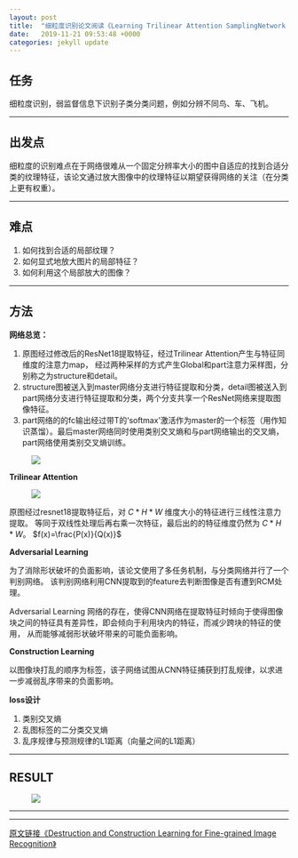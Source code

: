 ```yaml
---
layout: post
title:  "细粒度识别论文阅读《Learning Trilinear Attention SamplingNetwork for Fine-grained Image Recognition》"
date:   2019-11-21 09:53:48 +0000
categories: jekyll update
---
```



## **任务**


细粒度识别，弱监督信息下识别子类分类问题，例如分辨不同鸟、车、飞机。  

---

## **出发点**

细粒度的识别难点在于网络很难从一个固定分辨率大小的图中自适应的找到合适分类的纹理特征，该论文通过放大图像中的纹理特征以期望获得网络的关注（在分类上更有权重）。

---

## **难点**

1. 如何找到合适的局部纹理？
2. 如何显式地放大图片的局部特征？
3. 如何利用这个局部放大的图像？  
<!-- 3. 如何？ -->

---
## **方法**

**网络总览：**

1. 原图经过修改后的ResNet18提取特征，经过Trilinear Attention产生与特征同维度的注意力map，
经过两种采样的方式产生Global和part注意力采样图，分别称之为structure和detail。
2. structure图被送入到master网络分支进行特征提取和分类，detail图被送入到part网络分支进行特征提取和分类，两个分支共享一个ResNet网络来提取图像特征。
3. part网络的的fc输出经过带T的‘softmax’激活作为master的一个标签（用作知识蒸馏）。最后master网络同时使用类别交叉熵和与part网络输出的交叉熵，part网络使用类别交叉熵训练。


<figure>
<a><img src="{{site.url}}/assert/tasn_all.png"></a>
</figure>
<!-- As an analogy [15] to natural language processing, shuffling
words in a sentence would force the neural network to focus
on discriminative words and neglect irrelevant ones. Similarly, if local regions in an image are “shuffled”, the neural
network would be forced to learn from discriminative region details for classification. -->

**Trilinear Attention**

<!-- ![navigate](assert/navigate.png) -->

<figure>
<a><img src="{{site.url}}/assert/trilinearattention.png.png"></a>
</figure>

原图经过resnet18提取特征后，对 $C*H*W$ 维度大小的特征进行三线性注意力提取。
等同于双线性处理后再右乘一次特征，最后出的的特征维度仍然为 $C*H*W$。
$f(x)=\frac{P(x)}{Q(x)}$




**Adversarial Learning**

为了消除形状破坏的负面影响，该论文使用了多任务机制，与分类网络并行了一个判别网络。
该判别网络利用CNN提取到的feature去判断图像是否有遭到RCM处理。

Adversarial Learning 网络的存在，使得CNN网络在提取特征时倾向于使得图像块之间的特征具有差异性，即会倾向于利用块内的特征，而减少跨块的特征的使用，
从而能够减弱形状破坏带来的可能负面影响。

**Construction Learning**

以图像块打乱的顺序为标签，该子网络试图从CNN特征捕获到打乱规律，以求进一步减弱乱序带来的负面影响。



**loss设计**

1. 类别交叉熵
2. 乱图标签的二分类交叉熵
3. 乱序规律与预测规律的L1距离（向量之间的L1距离）

---
## **RESULT**

<!-- ![result](assert/result.png) -->

<figure>
<a><img src="{{site.url}}/assert/dclresult.png"></a>
</figure>

---
---

[原文链接《Destruction and Construction Learning for Fine-grained Image Recognition》](http://openaccess.thecvf.com/content_CVPR_2019/papers/Chen_Destruction_and_Construction_Learning_for_Fine-Grained_Image_Recognition_CVPR_2019_paper.pdf)
